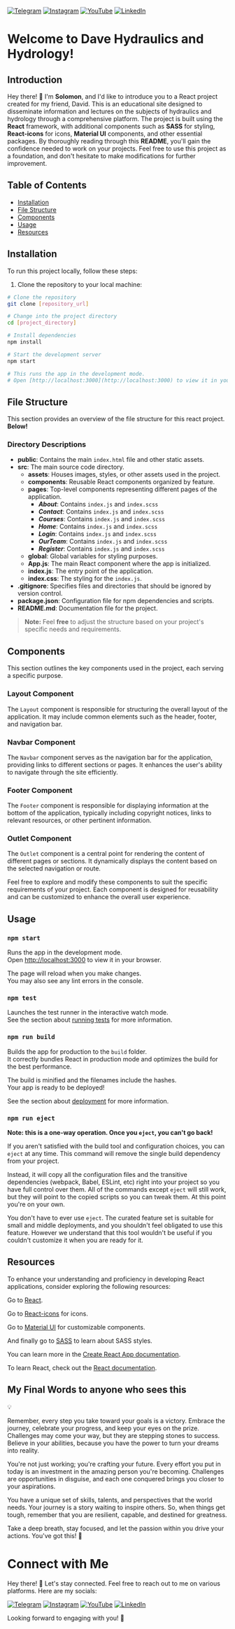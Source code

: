 [![Telegram](https://img.icons8.com/color/48/000000/telegram-app.png)](https://t.me/Solomon_a_hailu) [![Instagram](https://img.icons8.com/color/48/000000/instagram-new.png)](https://www.instagram.com/solomon_a_hailu/) [![YouTube](https://img.icons8.com/color/48/000000/youtube-play.png)](https://www.youtube.com/@solomonasregdew7972) [![LinkedIn](https://img.icons8.com/color/48/000000/linkedin.png)](https://www.linkedin.com/in/solomon-asregdew-4ab2a0253/) 
# Welcome to Dave Hydraulics and Hydrology!


## Introduction
Hey there! 👋 I'm **Solomon**, and I'd like to introduce you to a React project created for my friend, David. This is an educational site designed to disseminate information and lectures on the subjects of hydraulics and hydrology through a comprehensive platform. The project is built using the **React** framework, with additional components such as **SASS** for styling, **React-icons** for icons, **Material UI** components, and other essential packages. By thoroughly reading through this **README**, you'll gain the confidence needed to work on your projects. Feel free to use this project as a foundation, and don't hesitate to make modifications for further improvement.

## Table of Contents

- [Installation](#installation)
- [File Structure](#file-structure)
- [Components](#components)
- [Usage](#usage)
- [Resources](#resources)


## Installation
To run this project locally, follow these steps:

1. Clone the repository to your local machine:

```bash
# Clone the repository
git clone [repository_url]

# Change into the project directory
cd [project_directory]

# Install dependencies
npm install

# Start the development server
npm start

# This runs the app in the development mode.
# Open [http://localhost:3000](http://localhost:3000) to view it in your browser.
```
## File Structure

This section provides an overview of the file structure for this react project. **Below!**


### Directory Descriptions

- **public**: Contains the main `index.html` file and other static assets.
- **src**: The main source code directory.
  - **assets**: Houses images, styles, or other assets used in the project.
  - **components**: Reusable React components organized by feature.
  - **pages**: Top-level components representing different pages of the application.
	  - ***About***:  Contains `index.js` and `index.scss`
	  - ***Contact***:  Contains `index.js` and `index.scss`
	  - ***Courses***:  Contains `index.js` and `index.scss`
	  - ***Home***:  Contains `index.js` and `index.scss`
	  - ***Login***:  Contains `index.js` and `index.scss`
	  - ***OurTeam***:  Contains `index.js` and `index.scss`
	  - ***Register***:  Contains `index.js` and `index.scss`
  - **global**: Global variables for styling purposes.
  - **App.js**: The main React component where the app is initialized.
  - **index.js**: The entry point of the application.
  -   **index.css**: The styling for the `index.js`.
- **.gitignore**: Specifies files and directories that should be ignored by version control.
- **package.json**: Configuration file for npm dependencies and scripts.
- **README.md**: Documentation file for the project.

> **Note:** Feel **free** to adjust the structure based on your project's specific needs and requirements.

## Components

This section outlines the key components used in the project, each serving a specific purpose.

### Layout Component

The `Layout` component is responsible for structuring the overall layout of the application. It may include common elements such as the header, footer, and navigation bar.

### Navbar Component

The `Navbar` component serves as the navigation bar for the application, providing links to different sections or pages. It enhances the user's ability to navigate through the site efficiently.

### Footer Component

The `Footer` component is responsible for displaying information at the bottom of the application, typically including copyright notices, links to relevant resources, or other pertinent information.

### Outlet Component

The `Outlet` component is a central point for rendering the content of different pages or sections. It dynamically displays the content based on the selected navigation or route.

Feel free to explore and modify these components to suit the specific requirements of your project. Each component is designed for reusability and can be customized to enhance the overall user experience.

## Usage

### `npm start`

Runs the app in the development mode.\
Open [http://localhost:3000](http://localhost:3000) to view it in your browser.

The page will reload when you make changes.\
You may also see any lint errors in the console.

### `npm test`

Launches the test runner in the interactive watch mode.\
See the section about [running tests](https://facebook.github.io/create-react-app/docs/running-tests) for more information.

### `npm run build`

Builds the app for production to the `build` folder.\
It correctly bundles React in production mode and optimizes the build for the best performance.

The build is minified and the filenames include the hashes.\
Your app is ready to be deployed!

See the section about [deployment](https://facebook.github.io/create-react-app/docs/deployment) for more information.

### `npm run eject`

**Note: this is a one-way operation. Once you `eject`, you can't go back!**

If you aren't satisfied with the build tool and configuration choices, you can `eject` at any time. This command will remove the single build dependency from your project.

Instead, it will copy all the configuration files and the transitive dependencies (webpack, Babel, ESLint, etc) right into your project so you have full control over them. All of the commands except `eject` will still work, but they will point to the copied scripts so you can tweak them. At this point you're on your own.

You don't have to ever use `eject`. The curated feature set is suitable for small and middle deployments, and you shouldn't feel obligated to use this feature. However we understand that this tool wouldn't be useful if you couldn't customize it when you are ready for it.

## Resources

To enhance your understanding and proficiency in developing React applications, consider exploring the following resources:

Go to [React](https://react.dev/).

Go to [React-icons](https://react-icons.github.io/react-icons/) for icons.

Go to [Material UI](https://mui.com/) for customizable components.

And finally go to [SASS](https://sass-lang.com/) to learn about SASS styles.

You can learn more in the [Create React App documentation](https://facebook.github.io/create-react-app/docs/getting-started).

To learn React, check out the [React documentation](https://reactjs.org/).



## My Final Words to anyone who sees this 


💡

Remember, every step you take toward your goals is a victory. Embrace the journey, celebrate your progress, and keep your eyes on the prize. Challenges may come your way, but they are stepping stones to success. Believe in your abilities, because you have the power to turn your dreams into reality.

You're not just working; you're crafting your future. Every effort you put in today is an investment in the amazing person you're becoming. Challenges are opportunities in disguise, and each one conquered brings you closer to your aspirations.

You have a unique set of skills, talents, and perspectives that the world needs. Your journey is a story waiting to inspire others. So, when things get tough, remember that you are resilient, capable, and destined for greatness.

Take a deep breath, stay focused, and let the passion within you drive your actions. You've got this! 🚀


# Connect with Me

Hey there! 👋 Let's stay connected. Feel free to reach out to me on various platforms. Here are my socials:

[![Telegram](https://img.icons8.com/color/48/000000/telegram-app.png)](https://t.me/Solomon_a_hailu) [![Instagram](https://img.icons8.com/color/48/000000/instagram-new.png)](https://www.instagram.com/solomon_a_hailu/) [![YouTube](https://img.icons8.com/color/48/000000/youtube-play.png)](https://www.youtube.com/@solomonasregdew7972) [![LinkedIn](https://img.icons8.com/color/48/000000/linkedin.png)](https://www.linkedin.com/in/solomon-asregdew-4ab2a0253/) 


Looking forward to engaging with you! 🌟

